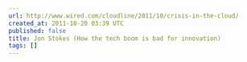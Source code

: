 ```yaml
---
url: http://www.wired.com/cloudline/2011/10/crisis-in-the-cloud/
created_at: 2011-10-20 03:39 UTC
published: false
title: Jon Stokes (How the tech boom is bad for innovation)
tags: []
---
```



